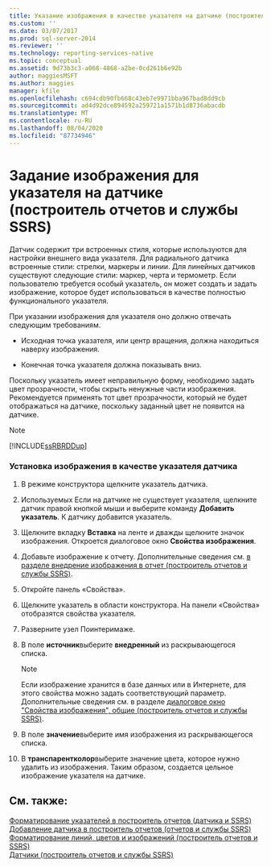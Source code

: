 ```yaml
---
title: Указание изображения в качестве указателя на датчике (построитель отчетов и SSRS) | Документация Майкрософт
ms.custom: ''
ms.date: 03/07/2017
ms.prod: sql-server-2014
ms.reviewer: ''
ms.technology: reporting-services-native
ms.topic: conceptual
ms.assetid: 9d73b3c3-a068-4868-a2be-0cd261b6e92b
author: maggiesMSFT
ms.author: maggies
manager: kfile
ms.openlocfilehash: c694cdb90fb668c43eb7e9971bba967bad8dd9cb
ms.sourcegitcommit: ad4d92dce894592a259721a1571b1d8736abacdb
ms.translationtype: MT
ms.contentlocale: ru-RU
ms.lasthandoff: 08/04/2020
ms.locfileid: "87734946"
---
```

# <a name="specify-an-image-as-a-pointer-on-a-gauge-report-builder-and-ssrs"></a>Задание изображения для указателя на датчике (построитель отчетов и службы SSRS)
  Датчик содержит три встроенных стиля, которые используются для настройки внешнего вида указателя. Для радиального датчика встроенные стили: стрелки, маркеры и линии. Для линейных датчиков существуют следующие стили: маркер, черта и термометр. Если пользователю требуется особый указатель, он может создать и задать изображение, которое будет использоваться в качестве полностью функционального указателя.  
  
 При указании изображения для указателя оно должно отвечать следующим требованиям.  
  
-   Исходная точка указателя, или центр вращения, должна находиться наверху изображения.  
  
-   Конечная точка указателя должна показывать вниз.  
  
 Поскольку указатель имеет неправильную форму, необходимо задать цвет прозрачности, чтобы скрыть ненужные части изображения. Рекомендуется применять тот цвет прозрачности, который не будет отображаться на датчике, поскольку заданный цвет не появится на датчике.  
  
> [!NOTE]  
>  [!INCLUDE[ssRBRDDup](../includes/ssrbrddup-md.md)]  
  
### <a name="to-specify-an-image-as-a-pointer-on-the-gauge"></a>Установка изображения в качестве указателя датчика  
  
1.  В режиме конструктора щелкните указатель датчика.  
  
2.  Используемых Если на датчике не существует указателя, щелкните датчик правой кнопкой мыши и выберите команду **Добавить указатель**. К датчику добавится указатель.  
  
3.  Щелкните вкладку **Вставка** на ленте и дважды щелкните значок изображения. Откроется диалоговое окно **Свойства изображения**.  
  
4.  Добавьте изображение к отчету. Дополнительные сведения см. [в разделе внедрение изображения в отчет &#40;построитель отчетов и службы SSRS&#41;](report-design/embed-an-image-in-a-report-report-builder-and-ssrs.md).  
  
5.  Откройте панель «Свойства».  
  
6.  Щелкните указатель в области конструктора. На панели «Свойства» отобразятся свойства указателя.  
  
7.  Разверните узел Поинтеримаже.  
  
8.  В поле **источник**выберите **внедренный** из раскрывающегося списка.  
  
    > [!NOTE]  
    >  Если изображение хранится в базе данных или в Интернете, для этого свойства можно задать соответствующий параметр. Дополнительные сведения см. в разделе [диалоговое окно "Свойства изображения", общие &#40;построитель отчетов и службы SSRS&#41;](../../2014/reporting-services/image-properties-dialog-box-general-report-builder-and-ssrs.md).  
  
9. В поле **значение**выберите имя изображения из раскрывающегося списка.  
  
10. В **транспарентколор**выберите значение цвета, которое нужно удалить из изображения. Таким образом, создается цельное изображение указателя на датчике.  
  
## <a name="see-also"></a>См. также:  
 [Форматирование указателей в построитель отчетов &#40;датчика и SSRS&#41;](report-design/formatting-pointers-on-a-gauge-report-builder-and-ssrs.md)   
 [Добавление датчика в построитель отчетов &#40;отчетов и службы SSRS&#41;](report-design/add-a-gauge-to-a-report-report-builder-and-ssrs.md)   
 [Форматирование линий, цветов и изображений &#40;построитель отчетов и SSRS&#41;](report-design/images-report-builder-and-ssrs.md)   
 [Датчики (построитель отчетов и службы SSRS)](report-design/gauges-report-builder-and-ssrs.md)  
  
  
